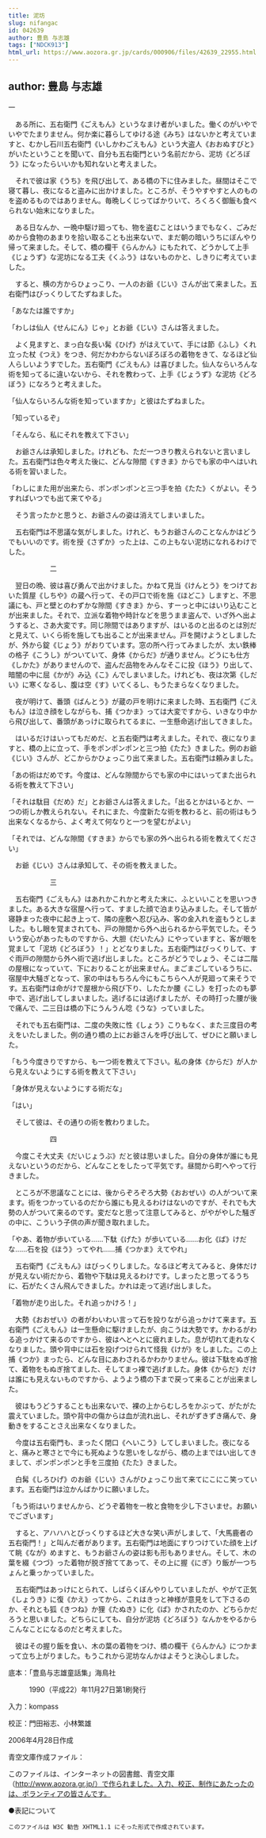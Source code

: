 ```yaml
---
title: 泥坊
slug: nifangac
id: 042639
author: 豊島 与志雄
tags: ["NDCK913"]
html_url: https://www.aozora.gr.jp/cards/000906/files/42639_22955.html
---
```


## author: 豊島 与志雄

一



　ある所に、五右衛門《ごえもん》というなまけ者がいました。働くのがいやでいやでたまりません。何か楽に暮らしてゆける途《みち》はないかと考えていますと、むかし石川五右衛門《いしかわごえもん》という大盗人《おおぬすびと》がいたということを聞いて、自分も五右衛門という名前だから、泥坊《どろぼう》になったらいいかも知れないと考えました。

　それで彼は家《うち》を飛び出して、ある橋の下に住みました。昼間はそこで寝て暮し、夜になると盗みに出かけました。ところが、そうやすやすと人のものを盗めるものではありません。毎晩しくじってばかりいて、ろくろく御飯も食べられない始末になりました。

　ある日なんか、一晩中駆け廻っても、物を盗むことはいうまでもなく、ごみだめから食物のあまりを拾い取ることも出来ないで、まだ朝の暗いうちにぼんやり帰って来ました。そして、橋の欄干《らんかん》にもたれて、どうかして上手《じょうず》な泥坊になる工夫《くふう》はないものかと、しきりに考えていました。

　すると、横の方からひょっこり、一人のお爺《じい》さんが出て来ました。五右衛門はびっくりしてたずねました。

「あなたは誰ですか」

「わしは仙人《せんにん》じゃ」とお爺《じい》さんは答えました。

　よく見ますと、まっ白な長い髯《ひげ》がはえていて、手には節《ふし》くれ立った杖《つえ》をつき、何だかわからないぼろぼろの着物をきて、なるほど仙人らしいようすでした。五右衛門《ごえもん》は喜びました。仙人ならいろんな術を知ってるに違いないから、それを教わって、上手《じょうず》な泥坊《どろぼう》になろうと考えました。

「仙人ならいろんな術を知っていますか」と彼はたずねました。

「知っているぞ」

「そんなら、私にそれを教えて下さい」

　お爺さんは承知しました。けれども、ただ一つきり教えられないと言いました。五右衛門は色々考えた後に、どんな隙間《すきま》からでも家の中へはいれる術を習いました。

「わしにまた用が出来たら、ポンポンポンと三つ手を拍《たた》くがよい。そうすればいつでも出て来てやる」

　そう言ったかと思うと、お爺さんの姿は消えてしまいました。

　五右衛門は不思議な気がしました。けれど、もうお爺さんのことなんかはどうでもいいのです。術を授《さずか》った上は、この上もない泥坊になれるわけでした。



　　　　　　二



　翌日の晩、彼は喜び勇んで出かけました。かねて見当《けんとう》をつけておいた質屋《しちや》の蔵へ行って、その戸口で術を施《ほどこ》しますと、不思議にも、戸と壁とのわずかな隙間《すきま》から、すーっと中にはいり込むことが出来ました。それで、立派な着物や時計などを思うまま盗んで、いざ外へ出ようすると、さあ大変です。同じ隙間ではありますが、はいるのと出るのとは別だと見えて、いくら術を施しても出ることが出来ません。戸を開けようとしましたが、外から錠《じょう》がおりています。窓の所へ行ってみましたが、太い鉄棒の格子《こうし》がついていて、身体《からだ》が通りません。どうにも仕方《しかた》がありませんので、盗んだ品物をみんなそこに投《ほう》り出して、暗闇の中に屈《かが》み込《こ》んでしまいました。けれども、夜は次第《しだい》に寒くなるし、腹は空《す》いてくるし、もうたまらなくなりました。

　夜が明けて、番頭《ばんとう》が蔵の戸を明けに来ました時、五右衛門《ごえもん》は泣き顔をしながらも、捕《つかま》っては大変ですから、いきなり中から飛び出して、番頭があっけに取られてるまに、一生懸命逃げ出してきました。

　はいるだけはいってもだめだ、と五右衛門は考えました。それで、夜になりますと、橋の上に立って、手をポンポンポンと三つ拍《たた》きました。例のお爺《じい》さんが、どこからかひょっこり出て来ました。五右衛門は頼みました。

「あの術はだめです。今度は、どんな隙間からでも家の中にはいってまた出られる術を教えて下さい」

「それは駄目《だめ》だ」とお爺さんは答えました。「出るとかはいるとか、一つの術しか教えられない。それにまた、今度新たな術を教わると、前の術はもう出来なくなるから、よく考えて何なりと一つを望むがよい」

「それでは、どんな隙間《すきま》からでも家の外へ出られる術を教えてください」

　お爺《じい》さんは承知して、その術を教えました。



　　　　　　三



　五右衛門《ごえもん》はあれかこれかと考えた末に、ふといいことを思いつきました。ある大きな宿屋へ行って、すました顔で泊まり込みました。そして皆が寝静まった夜中に起き上って、隣の座敷へ忍び込み、客の金入れを盗もうとしました。もし眼を覚まされても、戸の隙間から外へ出られるから平気でした。そういう安心があったものですから、大胆《だいたん》にやっていますと、客が眼を覚まして「泥坊《どろぼう》！」とどなりました。五右衛門はびっくりして、すぐ雨戸の隙間から外へ術で逃げ出しました。ところがどうでしょう、そこは二階の屋根になっていて、下におりることが出来ません。まごまごしているうちに、宿屋中大騒ぎとなって、家の中はもちろん今にもこちらへ人が見廻って来そうです。五右衛門は命がけで屋根から飛び下り、したたか腰《こし》を打ったのも夢中で、逃げ出してしまいました。逃げるには逃げましたが、その時打った腰が後で痛んで、二三日は橋の下にうんうん唸《うな》っていました。

　それでも五右衛門は、二度の失敗に性《しょう》こりもなく、また三度目の考えをいたしました。例の通り橋の上にお爺さんを呼び出して、ぜひにと願いました。

「もう今度きりですから、も一つ術を教えて下さい。私の身体《からだ》が人から見えないようにする術を教えて下さい」

「身体が見えないようにする術だな」

「はい」

　そして彼は、その通りの術を教わりました。



　　　　　　四



　今度こそ大丈夫《だいじょうぶ》だと彼は思いました。自分の身体が誰にも見えないというのだから、どんなことをしたって平気です。昼間から町へやって行きました。

　ところが不思議なことには、後からぞろぞろ大勢《おおぜい》の人がついて来ます。術をつかっているのだから誰にも見えるわけはないのですが、それでも大勢の人がついて来るのです。変だなと思って注意してみると、がやがやした騒ぎの中に、こういう子供の声が聞き取れました。

「やあ、着物が歩いている……下駄《げた》が歩いている……お化《ば》けだな……石を投《ほう》ってやれ……捕《つかま》えてやれ」

　五右衛門《ごえもん》はびっくりしました。なるほど考えてみると、身体だけが見えない術だから、着物や下駄は見えるわけです。しまったと思ってるうちに、石がたくさん飛んできました。かれは走って逃げ出しました。

「着物が走り出した。それ追っかけろ！」

　大勢《おおぜい》の者がわいわい言って石を投りながら追っかけて来ます。五右衛門《ごえもん》は一生懸命に駆けましたが、向こうは大勢です。かわるがわる追っかけて来るのですから、彼はへとへとに疲れました。息が切れて走れなくなりました。頭や背中には石を投げつけられて怪我《けが》をしました。この上捕《つか》まったら、どんな目にあわされるかわかりません。彼は下駄をぬぎ捨て、着物をもぬぎ捨てました、そしてまっ裸で逃げました。身体《からだ》だけは誰にも見えないものですから、ようよう橋の下まで戻って来ることが出来ました。

　彼はもうどうすることも出来ないで、裸の上からむしろをかぶって、がたがた震えていました。頭や背中の傷からは血が流れ出し、それがずきずき痛んで、身動きをすることさえ出来なくなりました。

　今度は五右衛門も、まったく閉口《へいこう》してしまいました。夜になると、痛みと寒さとで今にも死ぬような思いをしながら、橋の上まではい出してきまして、ポンポンポンと手を三度拍《たた》きました。

　白髯《しろひげ》のお爺《じい》さんがひょっこり出て来てにこにこ笑っています。五右衛門は泣かんばかりに願いました。

「もう術はいりませんから、どうぞ着物を一枚と食物を少し下さいませ。お願いでございます」

　すると、アハハハとびっくりするほど大きな笑い声がしまして、「大馬鹿者の五右衛門！」と叫んだ者があります。五右衛門は地面にすりつけていた顔を上げて眺《なが》めますと、もうお爺さんの姿は影も形もありません。そして、木の葉を綴《つづ》った着物が脱ぎ捨ててあって、その上に握《にぎ》り飯が一つちょんと乗っかっていました。

　五右衛門はあっけにとられて、しばらくぼんやりしていましたが、やがて正気《しょうき》に復《かえ》ってから、これはきっと神様が意見をして下さるのか、それとも狐《きつね》か狸《たぬき》に化《ば》かされたのか、どちらかだろうと思いました。どちらにしても、自分が泥坊《どろぼう》なんかをやるからこんなことになるのだと考えました。

　彼はその握り飯を食い、木の葉の着物をつけ、橋の欄干《らんかん》につかまって立ち上がりました。もうこれから泥坊なんかはよそうと決心しました。













底本：「豊島与志雄童話集」海鳥社


　　　1990（平成22）年11月27日第1刷発行

入力：kompass

校正：門田裕志、小林繁雄

2006年4月28日作成

青空文庫作成ファイル：

このファイルは、インターネットの図書館、青空文庫（http://www.aozora.gr.jp/）で作られました。入力、校正、制作にあたったのは、ボランティアの皆さんです。











●表記について


	このファイルは W3C 勧告 XHTML1.1 にそった形式で作成されています。